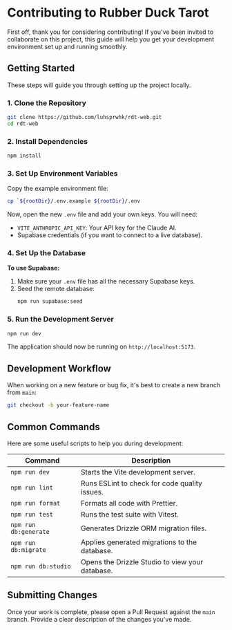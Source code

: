 # Contributing to Rubber Duck Tarot

First off, thank you for considering contributing! If you've been invited to collaborate on this project, this guide will help you get your development environment set up and running smoothly.

## Getting Started

These steps will guide you through setting up the project locally.

### 1. Clone the Repository

```bash
git clone https://github.com/luhsprwhk/rdt-web.git
cd rdt-web
```

### 2. Install Dependencies

```bash
npm install
```

### 3. Set Up Environment Variables

Copy the example environment file:

```bash
cp `${rootDir}/.env.example ${rootDir}/.env
```

Now, open the new `.env` file and add your own keys. You will need:

- `VITE_ANTHROPIC_API_KEY`: Your API key for the Claude AI.
- Supabase credentials (if you want to connect to a live database).

### 4. Set Up the Database

**To use Supabase:**

1.  Make sure your `.env` file has all the necessary Supabase keys.
2.  Seed the remote database:
    ```bash
    npm run supabase:seed
    ```

### 5. Run the Development Server

```bash
npm run dev
```

The application should now be running on `http://localhost:5173`.

## Development Workflow

When working on a new feature or bug fix, it's best to create a new branch from `main`:

```bash
git checkout -b your-feature-name
```

## Common Commands

Here are some useful scripts to help you during development:

| Command               | Description                                     |
| --------------------- | ----------------------------------------------- |
| `npm run dev`         | Starts the Vite development server.             |
| `npm run lint`        | Runs ESLint to check for code quality issues.   |
| `npm run format`      | Formats all code with Prettier.                 |
| `npm run test`        | Runs the test suite with Vitest.                |
| `npm run db:generate` | Generates Drizzle ORM migration files.          |
| `npm run db:migrate`  | Applies generated migrations to the database.   |
| `npm run db:studio`   | Opens the Drizzle Studio to view your database. |

## Submitting Changes

Once your work is complete, please open a Pull Request against the `main` branch. Provide a clear description of the changes you've made.
